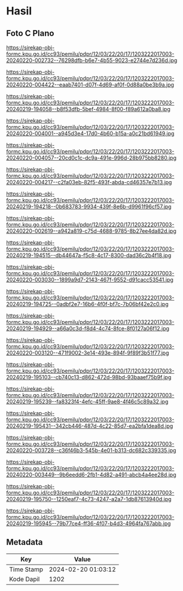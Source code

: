 # Hasil

## Foto C Plano

https://sirekap-obj-formc.kpu.go.id/cc93/pemilu/pdpr/12/03/22/20/17/1203222017003-20240220-002732--76298dfb-b6e7-4b55-9023-e2744e7d236d.jpg

https://sirekap-obj-formc.kpu.go.id/cc93/pemilu/pdpr/12/03/22/20/17/1203222017003-20240220-004422--eaab7401-d07f-4d69-af0f-0d88a0be3b9a.jpg

https://sirekap-obj-formc.kpu.go.id/cc93/pemilu/pdpr/12/03/22/20/17/1203222017003-20240219-194058--b8f53dfb-5bef-4984-8f00-f89a612a0ba8.jpg

https://sirekap-obj-formc.kpu.go.id/cc93/pemilu/pdpr/12/03/22/20/17/1203222017003-20240220-004001--a945d3e4-17d0-4b60-b15a-a0c21bd61949.jpg

https://sirekap-obj-formc.kpu.go.id/cc93/pemilu/pdpr/12/03/22/20/17/1203222017003-20240220-004057--20cd0c1c-dc9a-491e-996d-28b975bb8280.jpg

https://sirekap-obj-formc.kpu.go.id/cc93/pemilu/pdpr/12/03/22/20/17/1203222017003-20240220-004217--c2fa03eb-82f5-493f-abda-cd46357e7b13.jpg

https://sirekap-obj-formc.kpu.go.id/cc93/pemilu/pdpr/12/03/22/20/17/1203222017003-20240219-194218--0b683783-9934-439f-8e6b-d9961f96cf57.jpg

https://sirekap-obj-formc.kpu.go.id/cc93/pemilu/pdpr/12/03/22/20/17/1203222017003-20240220-002619--a942a819-c75d-4688-9785-8b27ee4da82d.jpg

https://sirekap-obj-formc.kpu.go.id/cc93/pemilu/pdpr/12/03/22/20/17/1203222017003-20240219-194515--db44647a-f5c8-4c17-8300-dad36c2b4f18.jpg

https://sirekap-obj-formc.kpu.go.id/cc93/pemilu/pdpr/12/03/22/20/17/1203222017003-20240220-003030--1899a9d7-2143-467f-9552-d91cacc53541.jpg

https://sirekap-obj-formc.kpu.go.id/cc93/pemilu/pdpr/12/03/22/20/17/1203222017003-20240219-194725--0adbf2e7-16b6-4f0f-bf7c-7b06bf42e2c0.jpg

https://sirekap-obj-formc.kpu.go.id/cc93/pemilu/pdpr/12/03/22/20/17/1203222017003-20240219-194929--a66a0c3d-f8d4-4c74-8fce-8f0127a06f12.jpg

https://sirekap-obj-formc.kpu.go.id/cc93/pemilu/pdpr/12/03/22/20/17/1203222017003-20240220-003120--471f9002-3e14-493e-894f-9f89f3b51f77.jpg

https://sirekap-obj-formc.kpu.go.id/cc93/pemilu/pdpr/12/03/22/20/17/1203222017003-20240219-195103--cb740c13-d862-472d-98bd-93baaef75b9f.jpg

https://sirekap-obj-formc.kpu.go.id/cc93/pemilu/pdpr/12/03/22/20/17/1203222017003-20240219-195239--fa8323f4-4efc-45ff-9ae8-4f46c5c89a32.jpg

https://sirekap-obj-formc.kpu.go.id/cc93/pemilu/pdpr/12/03/22/20/17/1203222017003-20240219-195431--342cb446-487d-4c22-85d7-ea2bfa1dea8d.jpg

https://sirekap-obj-formc.kpu.go.id/cc93/pemilu/pdpr/12/03/22/20/17/1203222017003-20240220-003728--c36f46b3-545b-4e01-b313-dc682c339335.jpg

https://sirekap-obj-formc.kpu.go.id/cc93/pemilu/pdpr/12/03/22/20/17/1203222017003-20240220-003449--9b6eedd6-2fb1-4d82-a491-abcb4a4ee28d.jpg

https://sirekap-obj-formc.kpu.go.id/cc93/pemilu/pdpr/12/03/22/20/17/1203222017003-20240219-195750--1250eaf7-4c73-4247-a2a7-1db87613940d.jpg

https://sirekap-obj-formc.kpu.go.id/cc93/pemilu/pdpr/12/03/22/20/17/1203222017003-20240219-195945--79b77ce4-ff36-4f07-b4d3-4964fa767abb.jpg


## Metadata

| Key        | Value               |
| ---------- | ------------------- |
| Time Stamp | 2024-02-20 01:03:12 |
| Kode Dapil | 1202                |



